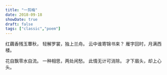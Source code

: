 ```yaml
---
title: "一剪梅"
date: 2018-09-18
showDate: true
draft: false
tags: ["classic","poem"]
---
```


红藕香残玉蕈秋，
轻解罗裳，独上兰舟。
云中谁寄锦书来？
雁字回时，月满西楼。

花自飘零水自流。
一种相思，两处闲愁。
此情无计可消除。
才下眉头，却上心头。